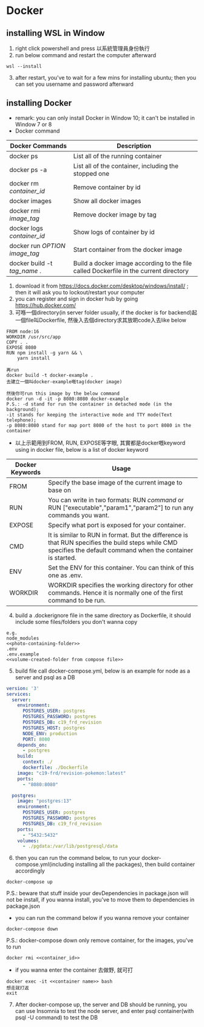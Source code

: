 # Docker
## installing WSL in Window
1. right click powershell and press 以系統管理員身份執行
2. run below command and restart the computer afterward
```
wsl --install
```
3. after restart, you've to wait for a few mins for installing ubuntu; then you can set you username and password afterward

## installing Docker
- remark: you can only install Docker in Window 10; it can't be installed in Window 7 or 8
- Docker command

| Docker Commands  | Description  |
|---|---|
|docker ps   |List all of the running container   |
|docker ps -a   |List all of the container, including the stopped one   |
|docker rm _container_id_   |Remove container by id   |
|docker images   |Show all docker images   |
|docker rmi _image_tag_   |Remove docker image by tag   |
|docker logs _container_id_   |Show logs of container by id   |
|docker run _OPTION_ _image_tag_  |Start container from the docker image   |
|docker build -t _tag_name_ .   |Build a docker image according to the file called Dockerfile in the current directory   |


1. download it from https://docs.docker.com/desktop/windows/install/ ; then it will ask you to lockout/restart your computer
2. you can register and sign in docker hub by going https://hub.docker.com/
3. 可喺一個directory(in server folder usually, if the docker is for backend)起一個file叫Dockerfile, 然後入去個directory求其放啲code入去like below
```docker
FROM node:16
WORKDIR /usr/src/app
COPY . .
EXPOSE 8080
RUN npm install -g yarn && \ 
    yarn install
```
```
再run
docker build -t docker-example .
去建立一個叫docker-example嘅tag(docker image)

然後你可run this image by the below command
docker run -d -it -p 8080:8080 docker-example 
P.S.: -d stand for run the container in detached mode (in the background);
-it stands for keeping the interactive mode and TTY mode(Text telephone);
-p 8080:8080 stand for map port 8080 of the host to port 8080 in the container
```
- 以上示範用到FROM, RUN, EXPOSE等字眼, 其實都是docker嘅keyword using in docker file, below is a list of docker keyword

| Docker Keywords  | Usage  |
|---|---|
|FROM   |Specify the base image of the current image to base on   |
|RUN   |You can write in two formats: RUN _command_ or RUN ["executable","param1","param2"] to run any commands you want.   |
|EXPOSE   |Specify what port is exposed for your container.   |
|CMD   |It is similar to RUN in format. But the difference is that RUN specifies the build steps while CMD specifies the default command when the container is started.   |
|ENV   |Set the ENV for this container. You can think of this one as .env.   |
|WORKDIR   |WORKDIR specifies the working directory for other commands. Hence it is normally one of the first command to be run.   |

4. build a .dockerignore file in the same directory as Dockerfile, it should include some files/folders you don't wanna copy
```
e.g.
node_modules
<<photo-containing-folder>>
.env
.env.example
<<volume-created-folder from compose file>>
```
5. build file call docker-compose.yml, below is an example for node as a server and psql as a DB

```yml
version: '3'
services:
  server:
    environment:
      POSTGRES_USER: postgres
      POSTGRES_PASSWORD: postgres
      POSTGRES_DB: c19_frd_revision
      POSTGRES_HOST: postgres
      NODE_ENV: production
      PORT: 8080
    depends_on:
      - postgres
    build:
      context: ./
      dockerfile: ./Dockerfile
    image: "c19-frd/revision-pokemon:latest"
    ports:
      - "8080:8080"

  postgres:
    image: "postgres:13"
    environment:
      POSTGRES_USER: postgres
      POSTGRES_PASSWORD: postgres
      POSTGRES_DB: c19_frd_revision
    ports:
      - "5432:5432"
    volumes:
      - ./pgdata:/var/lib/postgresql/data

```
6. then you can run the command below, to run your docker-compose.yml(including installing all the packages), then build container accordingly
```
docker-compose up
```
P.S.: beware that stuff inside your devDependencies in package.json will not be install, if you wanna install, you've to move them to dependencies in package.json
- you can run the command below if you wanna remove your container
```
docker-compose down
```
P.S.: docker-compose down only remove container, for the images, you've to run 
```
docker rmi <<container_id>>
```
- if you wanna enter the container 去做野, 就可打
```
docker exec -it <<container name>> bash
想走就打返
exit
```
7. After docker-compose up, the server and DB should be running, you can use Insomnia to test the node server, and enter psql container(with psql -U command) to test the DB
